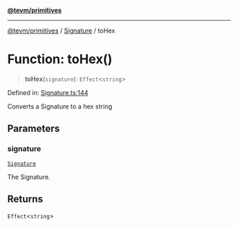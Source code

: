 [**@tevm/primitives**](../../../README.md)

***

[@tevm/primitives](../../../globals.md) / [Signature](../README.md) / toHex

# Function: toHex()

> **toHex**(`signature`): `Effect`\<`string`\>

Defined in: [Signature.ts:144](https://github.com/evmts/tevm-monorepo/blob/main/packages/primitives/src/Signature.ts#L144)

Converts a Signature to a hex string

## Parameters

### signature

[`Signature`](../interfaces/Signature.md)

The Signature.

## Returns

`Effect`\<`string`\>
